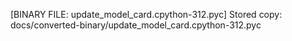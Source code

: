 [BINARY FILE: update_model_card.cpython-312.pyc]
Stored copy: docs/converted-binary/update_model_card.cpython-312.pyc
